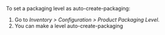 To set a packaging level as auto-create-packaging:
1.  Go to *Inventory \> Configuration \> Product Packaging
    Level*.
2.  You can make a level auto-create-packaging
